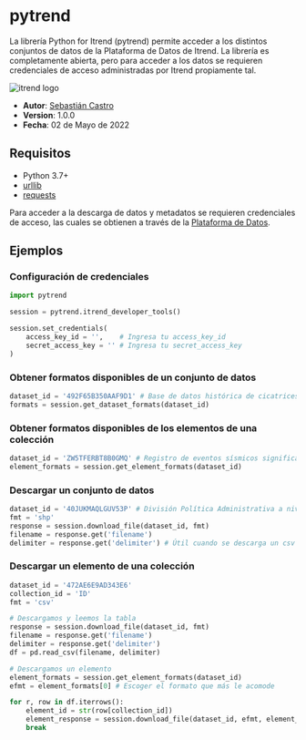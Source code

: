 # pytrend

La librería Python for Itrend (pytrend) permite acceder a los distintos conjuntos de datos de la Plataforma de Datos de Itrend. La librería es completamente abierta, pero para acceder a los datos se requieren credenciales de acceso administradas por Itrend propiamente tal.

![itrend logo](https://itrend.cl/wp-content/uploads/2019/11/logo-color.svg "Itrend")

- **Autor**: [Sebastián Castro](https://github.com/sebacastroh)
- **Version**: 1.0.0
- **Fecha**: 02 de Mayo de 2022

## Requisitos

- Python 3.7+
- [urllib](https://docs.python.org/3/library/urllib.html "urllib")
- [requests](https://requests.readthedocs.io/en/latest/ "requests")

Para acceder a la descarga de datos y metadatos se requieren credenciales de acceso, las cuales se obtienen a través de la [Plataforma de Datos](https://www.plataformadedatos.cl/user/developer "Plataforma de Datos").

## Ejemplos

### Configuración de credenciales
```python
import pytrend

session = pytrend.itrend_developer_tools()

session.set_credentials(
    access_key_id = '',    # Ingresa tu access_key_id
    secret_access_key = '' # Ingresa tu secret_access_key
)
```

### Obtener formatos disponibles de un conjunto de datos
```python
dataset_id = '492F65B350AAF9D1' # Base de datos histórica de cicatrices de incendios chilenos - 1. Resumen
formats = session.get_dataset_formats(dataset_id)
```

### Obtener formatos disponibles de los elementos de una colección
```python
dataset_id = 'ZW5TFERBT8B0GMQ' # Registro de eventos sísmicos significativos
element_formats = session.get_element_formats(dataset_id)
```

### Descargar un conjunto de datos
```python
dataset_id = '40JUKMAQLGUV53P' # División Política Administrativa a nivel comunal
fmt = 'shp'
response = session.download_file(dataset_id, fmt)
filename = response.get('filename')
delimiter = response.get('delimiter') # Útil cuando se descarga un csv
```

### Descargar un elemento de una colección
```python
dataset_id = '472AE6E9AD343E6'
collection_id = 'ID'
fmt = 'csv'

# Descargamos y leemos la tabla
response = session.download_file(dataset_id, fmt)
filename = response.get('filename')
delimiter = response.get('delimiter')
df = pd.read_csv(filename, delimiter)

# Descargamos un elemento
element_formats = session.get_element_formats(dataset_id)
efmt = element_formats[0] # Escoger el formato que más le acomode

for r, row in df.iterrows():
    element_id = str(row[collection_id])
    element_response = session.download_file(dataset_id, efmt, element_id)
    break
```
